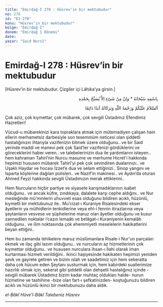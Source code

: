 ```yaml
---
title: "Emirdağ-I 278 : Hüsrev’in bir mektubudur"
no: 278
id: "E1-278"
konu: "Hüsrev’in bir mektubudur"
bolge: "Emirdağ-I"
donem: "Emirdağ 1 Dönemi"
date: 
yazar: "Said Nursî"
---
```


# Emirdağ-I 278 : Hüsrev’in bir mektubudur

<p class="takdim">[Hüsrev’in bir mektubudur. Çizgiler içi Lâhika’ya girsin.]</p>

<p class="arabic" dir="rtl" title="Meal: “Subhân Allah’ın adıyla” * “Hiçbir şey yoktur ki O'nu hamd ile tesbih etmesin” [İsrâ 17:44]">بِاسْمِهِ سُبْحَانَهُ * وَاِنْ مِنْ شَىْءٍ اِلاَّ يُسَبِّحُ بِحَمْدِهِ</p>

<p class="arabic" dir="rtl" title="Meal: “Allah’ın selâmı, rahmeti ve bereketleri, ebedî ve dâimî olarak üzerinize olsun.”">اَلسَّلاَمُ عَلَيْكُمْ وَرَحْمَةُ اللّٰهِ وَبَرَكَاتُهُ اَبَدًا دَائِمًا</p>

Çok aziz, çok kıymettar, çok mübarek, çok sevgili Üstadımız Efendimiz Hazretleri!

Vücud-u mübarekinizi kara topraklara atmak için mütemadiyen çalışan hain ellerin merhametsiz darbesiyle son tesemmüm neticesi olan şiddetli hastalığınızın ihtarıyla vazifenizin bitmek üzere olduğunu.. ve bir Said yerinde maddi ve manevi pek çok Said’ler vazifenizi gördüklerini ve göreceklerini haber veren.. ve talebelerinizin dua ile yardımlarını isteyen.. hem kahraman Tahirî’nin Nurcu masume ve merhume Hicret'i hakkında hepimizi hususen mübarek Tahirî’yi pek çok sevindiren dualarınızı.. ve Uşaklı Haydar ve hocası İzzet’e dua ve selam ettiğinizi.. Sinop yangını ve Isparta köylerine dağılan polisleri.. ve Nazif’in makinesi.. ve Aydın’da oturan Ahmed Feyzi hakkında sevgili Üstadımızın merak ettiklerini..

Hem Nurcuların hiçbir partiye ve siyasete karışmadıklarının isabet olduğunu.. ve ancak küfre, zındıkaya, dalalete karşı cephe aldığını.. ve Nur mesleğinde mü’minlerin uhuvveti esas olduğunu bildiren acıklı, hüzünlü, kıymetli bir mektubunuz ile.. Mu’cizat-ı Kuraniye Risalesindeki ekser âyetlerin ya mülhidlerin tenkidlerine veya ehl-i fennin itirazlarına veya şeytanların vesvese ve şüphelerine maruz olan âyetler olduğunu ve kusur zannedilen noktalar i’cazın lemaâtı ve belâgat-ı Kuraniyenin kemalâtı olduğunu.. ve ilim noktasında çok ehemmiyetli meselelerin hakikatlerini beyan ettiğini..

Hem bu zamanda tehikelere maruz müslümanlara Risale-i Nur'un parçaları ekmek ve ilaç gibi lazım olduğunu.. ve nurcuların az hizmetlerinin çok kıymettar olduğunu.. ve hususen nurculara ihsan-ı İlahi olarak iman kurtarması hizmeti verildiğini.. ikinci haşiyesinde hakikaten hepimizi yeniden şevk ve gayrete getiren ve bizim ıslah ve saadetimiz için hem sekeratta daha çok hücum eden Şeytanı susturmak için, hem kabirdeki suallerimize hazırlık olmak için, sekerat gibi şiddetli olan dehşetli hastalığınız içinde -sevgili mübarek Üstadımız bizim kadar muhtaç oldukları halde- nurun hizmetine ve tashihine -bize olan fart-ı şefkatinizden- koştuğunuzu bildiren acıklı ve hüzünlü ikinci bir mektubunuzu daha aldık.

*el-Bâkî Hüve’l-Bâkî*
*Talebeniz*
*Hüsrev*

***
